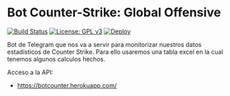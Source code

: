 # Bot Counter-Strike: Global Offensive
[![Build Status](https://travis-ci.org/Maverick94/botCS.svg?branch=master)](https://travis-ci.org/Maverick94/botCS) [![License: GPL v3](https://img.shields.io/badge/License-GPL%20v3-blue.svg)](https://www.gnu.org/licenses/gpl-3.0) [![Deploy](https://www.herokucdn.com/deploy/button.svg)](https://heroku.com/deploy)

Bot de Telegram que nos va a servir para monitorizar nuestros datos estadísticos de Counter Strike. Para ello usaremos una tabla excel en la cual tenemos algunos calculos hechos.  

Acceso a la API:  
* https://botcounter.herokuapp.com/
